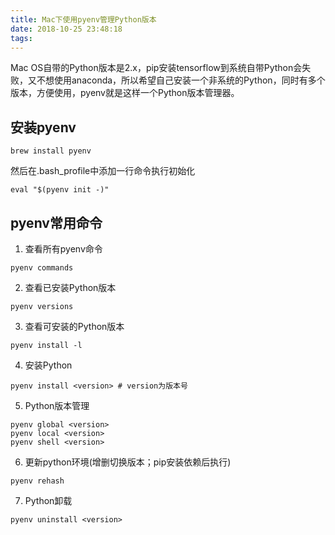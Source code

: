 ```yaml
---
title: Mac下使用pyenv管理Python版本
date: 2018-10-25 23:48:18
tags: 
---
```

Mac OS自带的Python版本是2.x，pip安装tensorflow到系统自带Python会失败，又不想使用anaconda，所以希望自己安装一个非系统的Python，同时有多个版本，方便使用，pyenv就是这样一个Python版本管理器。
<!--more-->
## 安装pyenv

```
brew install pyenv
```

然后在.bash_profile中添加一行命令执行初始化
```
eval "$(pyenv init -)"
```
## pyenv常用命令

1. 查看所有pyenv命令
```
pyenv commands
```
2. 查看已安装Python版本
```
pyenv versions
```
3. 查看可安装的Python版本
```
pyenv install -l
```
4. 安装Python
```
pyenv install <version> # version为版本号
```
5. Python版本管理
```
pyenv global <version> 
pyenv local <version>
pyenv shell <version>
```
6. 更新python环境(增删切换版本；pip安装依赖后执行)
```
pyenv rehash
```
7. Python卸载
```
pyenv uninstall <version>
```

